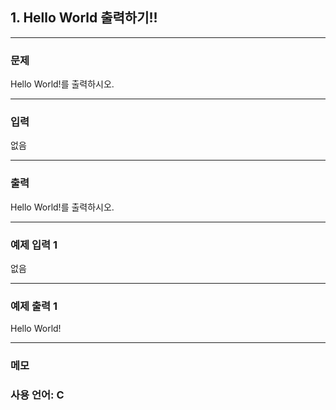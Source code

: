## 1. Hello World 출력하기!!

---

### 문제

Hello World!를 출력하시오.

---


### 입력

없음

---

### 출력

Hello World!를 출력하시오.

---
 
### 예제 입력 1 

없음

---

### 예제 출력 1 

Hello World!

---

### 메모


### 사용 언어: C
